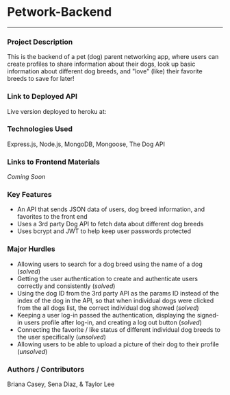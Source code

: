 # Petwork-Backend
___________________

### Project Description
This is the backend of a pet (dog) parent networking app, where users can create profiles to share information about their dogs, look up basic information about different dog breeds, and "love" (like) their favorite breeds to save for later!

### Link to Deployed API
Live version deployed to heroku at:

### Technologies Used
Express.js, Node.js, MongoDB, Mongoose, The Dog API

### Links to Frontend Materials
*Coming Soon*

### Key Features
- An API that sends JSON data of users, dog breed information, and favorites to the front end
- Uses a 3rd party Dog API to fetch data about different dog breeds
- Uses bcrypt and JWT to help keep user passwords protected 

### Major Hurdles
- Allowing users to search for a dog breed using the name of a dog (*solved*)
- Getting the user authentication to create and authenticate users correctly and consistently (*solved*)
- Using the dog ID from the 3rd party API as the params ID instead of the index of the dog in the API, so that when individual dogs were clicked from the all dogs list, the correct individual dog showed (*solved*)
- Keeping a user log-in passed the authentication, displaying the signed-in users profile after log-in, and creating a log out button (*solved*)
- Connecting the favorite / like status of different individual dog breeds to the user specifically (*unsolved*)
- Allowing users to be able to upload a picture of their dog to their profile (*unsolved*)

### Authors / Contributors
Briana Casey, Sena Diaz, & Taylor Lee
